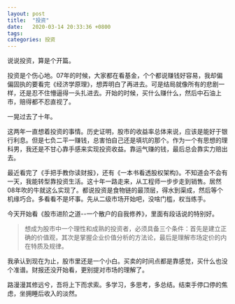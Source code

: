 ```yaml
---
layout: post
title:  "投资"
date:   2020-03-14 20:33:36 +0800
tags:
categories: 投资
---
```

说说投资，算是个开篇。

投资是个伤心地。07年的时候，大家都在看基金，个个都说赚钱好容易，我却偏偏固执的要看完《经济学原理》，想弄明白了再进去。可是结局就像所有的悲剧一样，还是忍不住懵逼得一头扎进去。开始的时候，买什么赚什么，然后中石油上市，赔得都不忍直视了。

一晃过去了十年。

这两年一直想着投资的事情。历史证明，股市的收益率总体来说，应该是能好于银行利息。但是七负二平一赚钱，总害怕自己还是填坑的那个。作为一个有思想的理科男，我还是不甘心靠手感来实现投资收益。靠运气赚的钱，最后总会靠实力赔出去。

最近看完了《手把手教你读财报》，还有《一本书看透股权架构》。不知道会不会有一天，我能转型靠投资生活。这十年一路走来，从工程师一步步走到销售。居然08年吹的牛就这么实现了。都说投资是食物链的最顶层，得水到渠成，然后等个机缘巧合。多看看不是坏事。先从二级市场开始吧，没啥门槛，权当练手。

今天开始看《股市进阶之道--一个散户的自我修养》，里面有段话说的特别好。

> 想成为股市中一个理性和成熟的投资者，必须具备三个条件：首先是建立正确的价值观，其次是掌握企业价值分析的方法论，最后是理解市场定价的内在特质及规律。

我承认到现在为止，股市里还是一个小白。买卖的时间点都是靠感觉，买什么也没个准谱。财报还没开始看，更别提对市场的理解了。

路漫漫其修远兮，吾将上下而求索。多学习，多思考，多总结。结束手停口停的焦虑，坐拥睡后收入的淡然。




